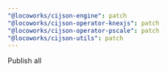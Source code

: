 ```yaml
---
"@locoworks/cijson-engine": patch
"@locoworks/cijson-operator-knexjs": patch
"@locoworks/cijson-operator-pscale": patch
"@locoworks/cijson-utils": patch
---
```


Publish all
